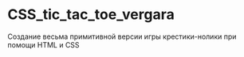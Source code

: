 # CSS_tic_tac_toe_vergara
Создание весьма примитивной версии игры крестики-нолики при помощи HTML и CSS
